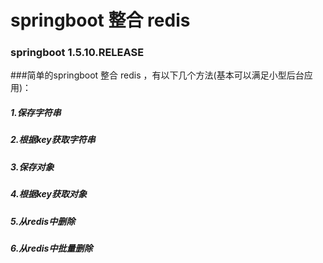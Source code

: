 # springboot 整合 redis

### springboot  1.5.10.RELEASE

###简单的springboot 整合 redis ，有以下几个方法(基本可以满足小型后台应用)：
##### 1.保存字符串
##### 2.根据key获取字符串
##### 3.保存对象
##### 4.根据key获取对象
##### 5.从redis中删除
##### 6.从redis中批量删除
